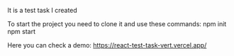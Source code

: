 It is a test task I created

To start the project you need to clone it and use these commands:
npm init
npm start

Here you can check a demo:
https://react-test-task-vert.vercel.app/